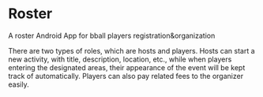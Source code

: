# Roster
A roster Android App for bball players registration&amp;organization

There are two types of roles, which are hosts and players.
Hosts can start a new activity, with title, description, location, etc., while when players entering the designated areas, their appearance of the event will be kept track of automatically.
Players can also pay related fees to the organizer easily.
